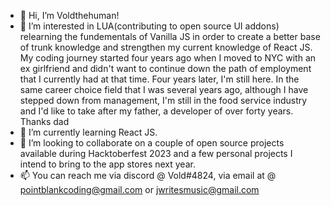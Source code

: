 - 👋 Hi, I’m Voldthehuman!
- 👀 I’m interested in LUA(contributing to open source UI addons) relearning the fundementals of Vanilla JS in order to create a better base of trunk knowledge and
      strengthen my current knowledge of React JS.
       My coding journey started four years ago when I moved to NYC with an ex girlfriend and didn't want to continue down the path of employment that I currently had at 
        that time. Four years later, I'm still here. In the same career choice field that I was several years ago, although I have stepped down from management, I'm still
        in the food service industry and I'd like to take after my father, a developer of over forty years. Thanks dad
- 🌱 I’m currently learning React JS.
- 💞️ I’m looking to collaborate on a couple of open source projects available during Hacktoberfest 2023 and a few personal projects I intend to bring to the app stores
      next year.
- 📫 You can reach me via discord @ Vold#4824, via email at @ pointblankcoding@gmail.com or jwritesmusic@gmail.com



<!---
Voldthehuman/Voldthehuman is a ✨ special ✨ repository because its `README.md` (this file) appears on your GitHub profile.
You can click the Preview link to take a look at your changes.
--->
